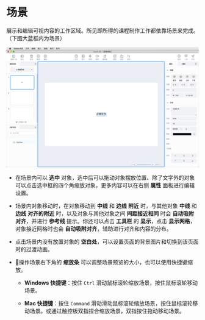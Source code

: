 # 场景

展示和编辑可视内容的工作区域。所见即所得的课程制作工作都依靠场景来完成。（下图大蓝框内为场景）

![场景](img/scene.png)

- 在场景内可以 **选中** 对象，选中后可以拖动对象摆放位置、除了文字外的对象可以点击选中框的四个角缩放对象，更多内容可以在右侧 **属性** 面板进行编辑设置。

- 场景内对象移动时，在对象移动到 **中线** 和 **边线** **附近** 时，与其他对象 **中线** 和 **边线** **对齐的附近** 时，以及对象与其他对象之间 **间距接近相同** 时会 **自动吸附对齐**，并进行 **参考线** 提示。你还可以点击 **工具栏** 的 **显示**，点击 **显示网格**，对象接近网格时也会 **自动吸附对齐**，辅助进行对齐和内容的分布。

- 点击场景内没有放置对象的 **空白处**，可以设置页面的背景图片和切换到该页面时的过渡动画。

- 操作场景右下角的 **缩放条** 可以调整场景预览的大小，也可以使用快捷键缩放。

    - **Windows 快捷键**：按住 `Ctrl` 滑动鼠标滚轮缩放场景，按住鼠标滚轮移动场景。

    - **Mac 快捷键**：按住 `Command` 滑动滑动鼠标滚轮缩放场景，按住鼠标滚轮移动场景。或通过触控板双指捏合缩放场景，双指按住拖动移动场景。